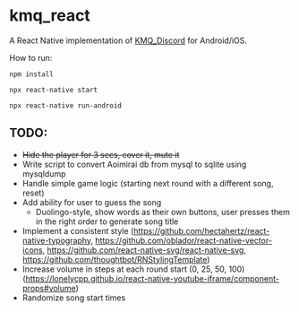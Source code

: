 # kmq_react
A React Native implementation of [KMQ_Discord](https://github.com/Brainicism/KMQ_Discord) for Android/iOS.

How to run:

`npm install`

`npx react-native start`

`npx react-native run-android`

## TODO:
* ~~Hide the player for 3 secs, cover it, mute it~~
* Write script to convert Aoimirai db from mysql to sqlite using mysqldump
* Handle simple game logic (starting next round with a different song, reset)
* Add ability for user to guess the song
    * Duolingo-style, show words as their own buttons, user presses them in the right order to generate song title
* Implement a consistent style (https://github.com/hectahertz/react-native-typography, https://github.com/oblador/react-native-vector-icons, https://github.com/react-native-svg/react-native-svg, https://github.com/thoughtbot/RNStylingTemplate)
* Increase volume in steps at each round start (0, 25, 50, 100) (https://lonelycpp.github.io/react-native-youtube-iframe/component-props#volume)
* Randomize song start times
